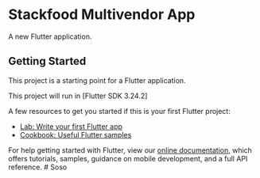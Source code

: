 # Stackfood Multivendor App

A new Flutter application.

## Getting Started

This project is a starting point for a Flutter application.

This project will run in  [Flutter SDK 3.24.2]

A few resources to get you started if this is your first Flutter project:

- [Lab: Write your first Flutter app](https://flutter.dev/docs/get-started/codelab)
- [Cookbook: Useful Flutter samples](https://flutter.dev/docs/cookbook)

For help getting started with Flutter, view our
[online documentation](https://flutter.dev/docs), which offers tutorials,
samples, guidance on mobile development, and a full API reference.
#   S o s o  
 